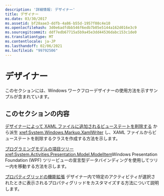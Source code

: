 ```yaml
---
description: '詳細情報: デザイナー'
title: デザイナー
ms.date: 03/30/2017
ms.assetid: bf28aae3-ddfb-4a86-b55d-1957f08c4e10
ms.openlocfilehash: 3d0e6adfdbb546f6edb7b05e5144a162d016e3c9
ms.sourcegitcommit: ddf7edb67715a5b9a45e3dd44536dabc153c1de0
ms.translationtype: MT
ms.contentlocale: ja-JP
ms.lasthandoff: 02/06/2021
ms.locfileid: "99792506"
---
```

# <a name="designer"></a>デザイナー

このセクションには、Windows ワークフローデザイナーの使用方法を示すサンプルが含まれています。

## <a name="in-this-section"></a>このセクションの内容

 [デザイナーによって XAML ファイルに追加されるビューステートを削除する](removing-the-view-state-the-designer-adds-to-an-xaml-file.md) から派生 <xref:System.Windows.Markup.XamlWriter> し、XAML ファイルからビューステートを削除するクラスを作成する方法を示します。

 [プログラミングモデルの項目ツリー](programming-model-item-tree.md)<xref:System.Activities.Presentation.Model.ModelItem>Windows Presentation Foundation (WPF) ツリービューの宣言型データバインディングを使用してツリー内を移動する方法を示します。

 [プロパティグリッドの機能拡張](property-grid-extensibility.md) デザイナー内で特定のアクティビティが選択されたときに表示されるプロパティグリッドをカスタマイズする方法について説明します。

